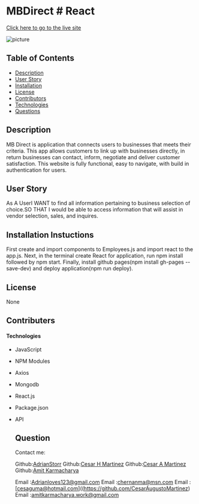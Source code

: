 # MBDirect # React

[Click here to go to the live site]()


![picture]()

  ## Table of Contents
  *  [Description](#Description)
  *  [User Story](#userStory)
  *  [Installation](#Installation)
  *  [License](#License)
  *  [Contributors](#contributers)
  *  [Technologies](#Technologies)
  *  [Questions](#Questions)

  ## Description
  MB Direct is application that connects users to businesses that meets their criteria. This app allows customers to link up with businesses directly, in return businesses can contact, inform, negotiate and deliver customer satisfaction. This website is fully functional, easy to navigate, with build in authentication for users.
  
   ## User Story
  As A UserI WANT to find all information pertaining to business selection of choice.SO THAT I would be able to access information that will assist in vendor selection, sales, and inquires.
  ## Installation Instuctions
 First create and import components to Employees.js and import react to the app.js. Next, in the terminal create React for application, run npm install followed by npm start. Finally, install github pages(npm install gh-pages --save-dev) and deploy application(npm run deploy).

 

  ## License
  None

  ## Contributers
  

 #### Technologies

- JavaScript
- NPM Modules
- Axios
- Mongodb
- React.js
- Package.json
- API
  

  ## Question
  Contact me:

  Github:[AdrianStorr](https://github.com/AdrianStorr)
  Github:[Cesar H Martinez](https://github.com/chernanma)
  Github:[Cesar A Martinez](https://github.com/CesarAugustoMartinez)
  Github:[Amit Karmacharya](https://github.com/amitkarmacharya-edu)
  
  Email :[Adrianloves123@gmail.com](https://github.com/AdrianStorr)
  Email :[chernanma@msn.com](https://github.com/chernanma)
  Email :[cesaguma@hotmail.com]((https://github.com/CesarAugustoMartinez)
  Email :[amitkarmacharya.work@gmail.com](https://github.com/amitkarmacharya-edu)
